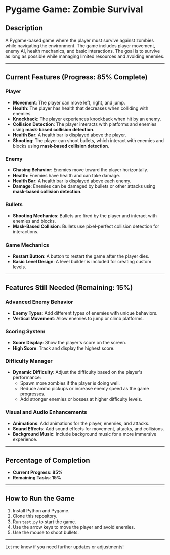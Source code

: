 # Pygame Game: Zombie Survival

## Description
A Pygame-based game where the player must survive against zombies while navigating the environment. The game includes player movement, enemy AI, health mechanics, and basic interactions. The goal is to survive as long as possible while managing limited resources and avoiding enemies.

---

## Current Features (Progress: **85% Complete**)

### Player
- **Movement**: The player can move left, right, and jump.
- **Health**: The player has health that decreases when colliding with enemies.
- **Knockback**: The player experiences knockback when hit by an enemy.
- **Collision Detection**: The player interacts with platforms and enemies using **mask-based collision detection**.
- **Health Bar**: A health bar is displayed above the player.
- **Shooting**: The player can shoot bullets, which interact with enemies and blocks using **mask-based collision detection**.

### Enemy
- **Chasing Behavior**: Enemies move toward the player horizontally.
- **Health**: Enemies have health and can take damage.
- **Health Bar**: A health bar is displayed above each enemy.
- **Damage**: Enemies can be damaged by bullets or other attacks using **mask-based collision detection**.

### Bullets
- **Shooting Mechanics**: Bullets are fired by the player and interact with enemies and blocks.
- **Mask-Based Collision**: Bullets use pixel-perfect collision detection for interactions.

### Game Mechanics
- **Restart Button**: A button to restart the game after the player dies.
- **Basic Level Design**: A level builder is included for creating custom levels.

---

## Features Still Needed (Remaining: **15%**)

### Advanced Enemy Behavior
- **Enemy Types**: Add different types of enemies with unique behaviors.
- **Vertical Movement**: Allow enemies to jump or climb platforms.

### Scoring System
- **Score Display**: Show the player's score on the screen.
- **High Score**: Track and display the highest score.

### Difficulty Manager
- **Dynamic Difficulty**: Adjust the difficulty based on the player's performance:
  - Spawn more zombies if the player is doing well.
  - Reduce ammo pickups or increase enemy speed as the game progresses.
  - Add stronger enemies or bosses at higher difficulty levels.

### Visual and Audio Enhancements
- **Animations**: Add animations for the player, enemies, and attacks.
- **Sound Effects**: Add sound effects for movement, attacks, and collisions.
- **Background Music**: Include background music for a more immersive experience.

---

## Percentage of Completion
- **Current Progress**: **85%**
- **Remaining Tasks**: **15%**

---

## How to Run the Game
1. Install Python and Pygame.
2. Clone this repository.
3. Run `test.py` to start the game.
4. Use the arrow keys to move the player and avoid enemies.
5. Use the mouse to shoot bullets.

---

Let me know if you need further updates or adjustments!